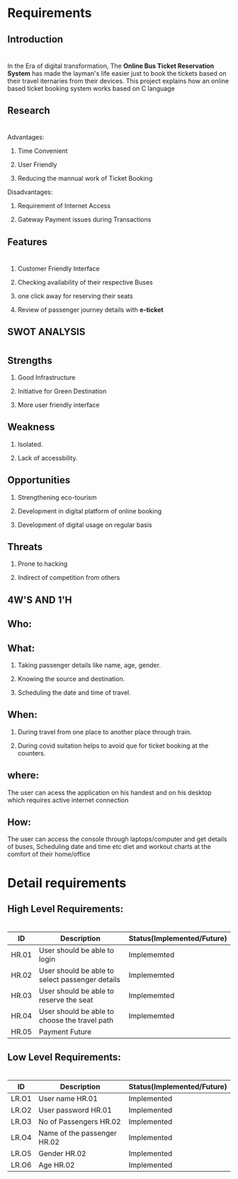 # Requirements
## Introduction
#
In the Era of digital transformation, The **Online Bus Ticket Reservation System** has made the layman's life easier just to book the tickets based on their travel iternaries from their devices. This project explains how an online based ticket booking system works based on C language
## Research
#
Advantages: 

1) Time Convenient

2) User Friendly

3) Reducing the mannual work of Ticket Booking

Disadvantages:

1) Requirement of Internet Access

2) Gateway Payment issues during Transactions 
##  Features 
#
1) Customer Friendly Interface

2) Checking availability of their respective Buses

3) one click away for reserving their seats 

4) Review of passenger journey details with **e-ticket**

## SWOT ANALYSIS
#
## Strengths
1) Good Infrastructure

2) Initiative for Green Destination

3) More user friendly interface

## Weakness
1) Isolated.

2) Lack of accessbility.

## Opportunities
1) Strengthening eco-tourism

2) Development in digital platform of online booking

3) Development of digital usage on regular basis

## Threats
1) Prone to hacking

2) Indirect of competition from others


## 4W'S AND 1'H
## Who:
## What:
1) Taking passenger details like name, age, gender.
 
2) Knowing the source and destination.

3) Scheduling the date and time of travel.


## When:
1) During travel from one place to another place through train.

2) During covid suitation helps to avoid que for ticket booking at the counters.

## where:
The user can acess the application on his handest and on his desktop which requires active internet connection

## How:
The user can access the console through laptops/computer and get details of buses, Scheduling date and time etc diet and workout charts at the comfort of their home/office

# Detail requirements
## High Level Requirements:
#
|ID | Description| Status(Implemented/Future)|
|---|---|---|
|HR.01|	User should be able to login	|Implememted
|HR.02|	User should be able to select passenger details	|Implememted
|HR.03|User should be able to reserve the seat	|Implememted
|HR.04|	User should be able to choose the travel path	|Implememted
|HR.05|	Payment	Future

## Low Level Requirements:
#
|ID | Description| Status(Implemented/Future)|
|---|---|---|
|LR.O1|	User name	HR.01	|Implemented
|LR.O2|	User password	HR.01	|Implemented
|LR.O3|	No of Passengers	HR.02	|Implemented
|LR.O4|	Name of the passenger	HR.02|Implemented
|LR.O5|	Gender	HR.02	|Implemented
|LR.O6|	Age	HR.02	|Implemented





